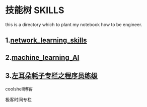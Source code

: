 # 技能树 SKILLS
this is a directory which to plant my notebook how to be engineer.

## 1.[network_learning_skills](https://github.com/cracker8090/to-be-engineer/tree/master/network_security_learning)

## 2.[machine_learning_AI](https://github.com/cracker8090/to-be-engineer/tree/master/MachineLearning-AI)

## 3.[左耳朵耗子专栏之程序员练级](https://time.geekbang.org/column/article/8136)

coolshell博客 

极客时间专栏

